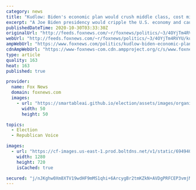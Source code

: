 ```yaml
---
category: news
title: "Kudlow: Biden's economic plan would crush middle class, cost millions of jobs over next decade"
excerpt: "A Joe Biden presidency would cripple the U.S. economy and cause the loss of an estimated five million American jobs by 2030, White House economic adviser Larry Kudlow told \"The Ingraham Angle\" on Thursday."
publishedDateTime: 2020-10-30T03:33:30Z
originalUrl: "http://feeds.foxnews.com/~r/foxnews/politics/~3/4OYjTm4RVYU/kudlow-biden-economic-plan-crush-us-economy"
webUrl: "http://feeds.foxnews.com/~r/foxnews/politics/~3/4OYjTm4RVYU/kudlow-biden-economic-plan-crush-us-economy"
ampWebUrl: "https://www.foxnews.com/politics/kudlow-biden-economic-plan-crush-us-economy.amp"
cdnAmpWebUrl: "https://www-foxnews-com.cdn.ampproject.org/c/s/www.foxnews.com/politics/kudlow-biden-economic-plan-crush-us-economy.amp"
type: article
quality: 163
heat: 163
published: true

provider:
  name: Fox News
  domain: foxnews.com
  images:
    - url: "https://smartableai.github.io/election/assets/images/organizations/foxnews.com-50x50.jpg"
      width: 50
      height: 50

topics:
  - Election
  - Republican Voice

images:
  - url: "https://cf-images.us-east-1.prod.boltdns.net/v1/static/694940094001/1ee9de7a-ba64-41ba-b1e0-10d348d471e1/5a05a687-b6df-41f5-a8eb-879dc90d2370/1280x720/match/image.jpg"
    width: 1280
    height: 720
    isCached: true

secured: "j/nJKghw0Xm8XTV19wdHF9mMS1qhi+6ArcygBr2tmKZkN+AVDgPRFCEP3vmjMVl1+u5cm343gMBoiONJiMPOUBPT+7bSstXufU5wUBNgLS82oP8qFpNrzmSXDfYKGcOnTMD2TsSaHVwR2mzpharUD+nkR6Kf7TqncUZRj84ekkYYI1R7H+54PjSFQfHuJJ9tkAwHVgJj11v8QaN8Qi0LgufyhLKK46NUD3yqf7wVmULDoBwxcfAmy5ZZEsXpRyC+wLt3uQtwpY5REvDkCMgH+igukPemAawk4rqpXDvVRYiu0oJWajMFLDVS4uJQ4UEOt8FLkYLo2dBezsxObLnD1dOrfrVkS64IB24Ot7V6mfA=;JMdcg/G2jpYNP+ESLVelmA=="
---
```


